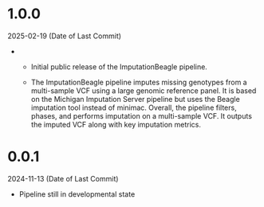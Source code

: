 # 1.0.0
2025-02-19 (Date of Last Commit)

* * Initial public release of the ImputationBeagle pipeline.

  * The ImputationBeagle pipeline imputes missing genotypes from a multi-sample VCF using a large genomic reference panel. It is based on the Michigan Imputation Server pipeline but uses the Beagle imputation tool instead of minimac. Overall, the pipeline filters, phases, and performs imputation on a multi-sample VCF. It outputs the imputed VCF along with key imputation metrics.


# 0.0.1
2024-11-13 (Date of Last Commit)

* Pipeline still in developmental state
